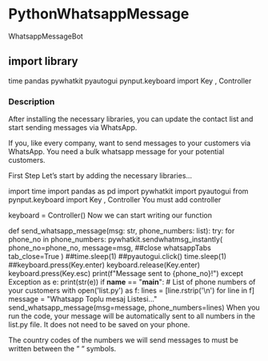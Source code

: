 # PythonWhatsappMessage
WhatsappMessageBot

## import library
time
pandas
pywhatkit
pyautogui
pynput.keyboard import Key , Controller


### Description
After installing the necessary libraries, you can update the contact list and start sending messages via WhatsApp.


If you, like every company, want to send messages to your customers via WhatsApp. You need a bulk whatsapp message for your potential customers.

First Step
Let’s start by adding the necessary libraries…

import time
import pandas as pd
import pywhatkit
import pyautogui
from pynput.keyboard import Key , Controller
You must add controller

keyboard = Controller()
Now we can start writing our function

def send_whatsapp_message(msg: str, phone_numbers: list):
    try:
        for phone_no in phone_numbers:
            pywhatkit.sendwhatmsg_instantly(
                phone_no=phone_no,
                message=msg,
                ##close whatsappTabs
                tab_close=True
            )
            ##time.sleep(1)
            ##pyautogui.click()
            time.sleep(1)
            ##keyboard.press(Key.enter)
            keyboard.release(Key.enter)
            keyboard.press(Key.esc)
            print(f"Message sent to {phone_no}!")
    except Exception as e:
        print(str(e))
if __name__ == "__main__":
    # List of phone numbers of your customers
    with open('list.py') as f:
        lines = [line.rstrip('\n') for line in f]        
    message = "Whatsapp Toplu mesaj Listesi..."
    send_whatsapp_message(msg=message, phone_numbers=lines)
When you run the code, your message will be automatically sent to all numbers in the list.py file. It does not need to be saved on your phone.

The country codes of the numbers we will send messages to must be written between the “ “ symbols.